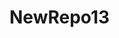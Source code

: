 # NewRepo13
<!-- Reinstall packages, move the database from resources to bin/debug when the program starts
